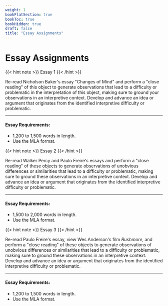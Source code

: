 ```yaml
---
weight: 1
bookFlatSection: true
bookToc: true
bookHidden: true
draft: false
title: "Essay Assignments"
---
```


# Essay Assignments

{{< hint note >}} 
<span style="color: var(--circle-dots)"><i class="far fa-dot-circle"></i></span> Essay 1
{{< /hint >}} 

Re-read Nicholson Baker's essay "Changes of Mind" and perform a "close reading" of this object to generate observations that lead to a difficulty or problematic in the interpretation of this object, making sure to ground your observations in an interpretive context. Develop and advance an idea or argument that originates from the identified interpretive difficulty or problematic. 

---

#### Essay Requirements:

- 1,200 to 1,500 words in length.
- Use the MLA format.


{{< hint note >}} 
<span style="color: var(--circle-dots)"><i class="far fa-dot-circle"></i></span> Essay 2
{{< /hint >}} 

Re-read Walker Percy and Paulo Freire's essays and perform a "close reading" of these objects to generate observations of unobvious differences or similarities that lead to a difficulty or problematic, making sure to ground these observations in an interpretive context. Develop and advance an idea or argument that originates from the identified interpretive difficulty or problematic.

---

#### Essay Requirements:

- 1,500 to 2,000 words in length.
- Use the MLA format.

{{< hint note >}} 
<span style="color: var(--circle-dots)"><i class="far fa-dot-circle"></i></span> Essay 3
{{< /hint >}} 

Re-read Paulo Freire's essay, view Wes Anderson's film *Rushmore*, and perform a "close reading" of these objects to generate observations of unobvious differences or similarities that lead to a difficulty or problematic, making sure to ground these observations in an interpretive context. Develop and advance an idea or argument that originates from the identified interpretive difficulty or problematic.

---

#### Essay Requirements:

- 1,200 to 1,500 words in length.
- Use the MLA format.





